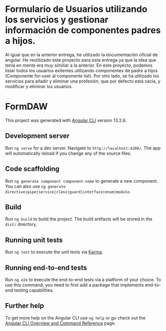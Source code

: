 # Formulario de Usuarios utilizando los servicios y gestionar información de componentes padres a hijos.

Al igual que en la anterior entrega, he utilizado la documentación oficial de angular. He reutilizado este proyecto para esta
entrega ya que la idea que tenía en mente era muy similiar a la anterior. En este proyecto, podemos 
listar todos los usuarios exitentes utilizando componentes de padre a hijos (Componente for-user al componente list). Por otro 
lado, se ha utilizado los servicios para añadir y eliminar una profesión, que por defecto está vacía, y modificar y eliminar
los usuarios.




# FormDAW

This project was generated with [Angular CLI](https://github.com/angular/angular-cli) version 13.2.6.

## Development server

Run `ng serve` for a dev server. Navigate to `http://localhost:4200/`. The app will automatically reload if you change any of the source files.

## Code scaffolding

Run `ng generate component component-name` to generate a new component. You can also use `ng generate directive|pipe|service|class|guard|interface|enum|module`.

## Build

Run `ng build` to build the project. The build artifacts will be stored in the `dist/` directory.

## Running unit tests

Run `ng test` to execute the unit tests via [Karma](https://karma-runner.github.io).

## Running end-to-end tests

Run `ng e2e` to execute the end-to-end tests via a platform of your choice. To use this command, you need to first add a package that implements end-to-end testing capabilities.

## Further help

To get more help on the Angular CLI use `ng help` or go check out the [Angular CLI Overview and Command Reference](https://angular.io/cli) page.
